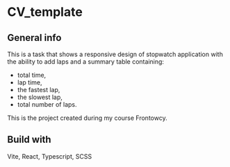 # CV_template

## General info

This is a task that shows a responsive design of stopwatch application with the ability to add laps and a summary table containing:
* total time,
* lap time,
* the fastest lap,
* the slowest lap,  
* total number of laps.

This is the project created during my course Frontowcy.

## Build with

Vite, React, Typescript, SCSS

